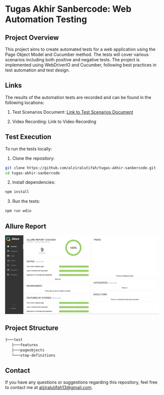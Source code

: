 # Tugas Akhir Sanbercode: Web Automation Testing

## Project Overview
This project aims to create automated tests for a web application using the Page Object Model and Cucumber method. The tests will cover various scenarios including both positive and negative tests. The project is implemented using WebDriverIO and Cucumber, following best practices in test automation and test design.

## Links
The results of the automation tests are recorded and can be found in the following locations:

1. Test Scenarios Document: [Link to Test Scenarios Document](https://docs.google.com/spreadsheets/d/1dLycs829Jcbz-361qUD3CGKBA_FaB-WnE_6Eb3n2fnM/edit?usp=sharing)

2. Video Recording: Link to Video Recording 

## Test Execution
To run the tests locally:
1. Clone the repository:
```bash
git clone https://github.com/alziralutifah/tugas-akhir-sanbercode.git
cd tugas-akhir-sanbercode
```
2. Install dependencies:
```bash
npm install
```
3. Run the tests:
```bash
npm run wdio
```

## Allure Report
![C:\Users\Dell\Documents\sanbercode\tugas-akhir-sanbercode\allure-report kasiraja.png](https://github.com/alziralutifah/tugas-akhir-sanbercode/blob/main/allure-report%20kasiraja.png)


## Project Structure
```bash
├───test
   ├───features
   ├───pageobjects
   └───step-definitions
```

## Contact
If you have any questions or suggestions regarding this repository, feel free to contact me at alziralutifah13@gmail.com.



